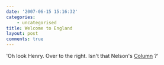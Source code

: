 ```yaml
---
date: '2007-06-15 15:16:32'
categories:
    - uncategorised
title: Welcome to England
layout: post
comments: true
---
```

'Oh look Henry. Over to the right. Isn't that Nelson's
[Column](http://news.bbc.co.uk/1/hi/england/6753911.stm) ?'
